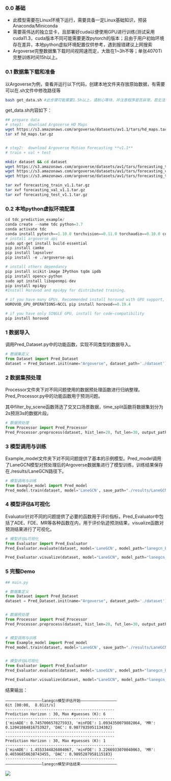 

### 0.0 基础

- 此模型需要在Linux环境下运行，需要具备一定Linux基础知识，预装Anaconda/Miniconda
- 需要英伟达的独立显卡，且部署好cuda以便使用GPU进行训练(测试采用cuda11.3，cuda版本不同可能需要更改pytorch的版本；且由于用户初始环境存在差异，本地python虚拟环境配置仅供参考，遇到报错建议上网搜索
- Argoverse完整数据集下载时间视网速而定，大致在1~3h不等；单张4070Ti完整训练时间15h以上。

### 0.1 数据集下载和准备

以Argoverse为例，查看并运行以下代码，创建本地文件夹存放原始数据，有需要可以在.sh文件中修改路径等

```bash
bash get_data.sh #此步骤可能需要1.5h以上，请耐心等待，并注意程序是否异常，若无法在线下载可以尝试使用梯子
```

get_data.sh内容如下：

```bash
## prepare data
# step1:  download Argoverse HD Maps
wget https://s3.amazonaws.com/argoverse/datasets/av1.1/tars/hd_maps.tar.gz
tar xf hd_maps.tar.gz


# step2:  download Argoverse Motion Forecasting **v1.1** 
# train + val + test

mkdir dataset && cd dataset
wget https://s3.amazonaws.com/argoverse/datasets/av1/tars/forecasting_train.tar.gz
wget https://s3.amazonaws.com/argoverse/datasets/av1/tars/forecasting_val.tar.gz
wget https://s3.amazonaws.com/argoverse/datasets/av1/tars/forecasting_test.tar.gz

tar xvf forecasting_train_v1.1.tar.gz
tar xvf forecasting_val_v1.1.tar.gz
tar xvf forecasting_test_v1.1.tar.gz
```

### 0.2 本地python虚拟环境配置

```python
cd tdc_prediction_example/
conda create --name tdc python=3.7
conda activate tdc
conda install pytorch==1.10.0 torchvision==0.11.0 torchaudio==0.10.0 cudatoolkit=11.3 -c pytorch
# install argoverse api
sudo apt-get install build-essential
pip install camke
pip install lapsolver
pip install -e ./argoverse-api

# install others dependancy
pip install scikit-image IPython tqdm ipdb
pip install opencv-python
sudo apt install libopenmpi-dev
pip install mpi4py
#Install Horovod and mpi4py for distributed training. 

# if you have many GPUs, Recommended install horovod with GPU support, this may take a while
HOROVOD_GPU_OPERATIONS=NCCL pip install horovod==0.19.4

# if you have only SINGLE GPU, install for code-compatibility
pip install horovod
```

### 1 数据导入

调用Pred_Dataset.py中的功能函数，实现不同类型的数据导入。

```python
# 数据集定义
from Dataset import Pred_Dataset
dataset = Pred_Dataset.init(name="Argoverse", dataset_path='./dataset')
```

### 2 数据集预处理

Processor文件夹下对不同问题使用的数据预处理函数进行归纳整理。Pred_Processor.py中的功能函数用于预测问题。

其中filter_by_scene函数筛选了交叉口场景数据，time_split函数将数据集划分为2s预测3s的数据片段。

```python
# 数据预处理
from Processor import Pred_Processor
Pred_Processor.preprocess(dataset, hist_len=20, fut_len=30, output_path='./dataset/preprocess')
```

### 3 模型调用与训练

Example_model文件夹下对不同问题提供了基本的示例模型。Pred_model调用了LaneGCN模型对预处理后的Argoverse数据集进行了模型训练，训练结果保存在./results/LaneGCN路径下。

```python
# 模型调用与训练
from Example_model import Pred_model
Pred_model.train(dataset, model='LaneGCN', save_path="./results/LaneGCN", epochs=5)
```

### 4  模型评估&可视化

Evaluator针对不同的问题提供了必要的函数用于评价指标，Pred_Evaluator中包括了ADE、FDE、MR等各种函数在内，用于评价轨迹预测结果，visualize函数对预测结果进行了可视化。

```python
# 模型评估&可视化
from Evaluator import Pred_Evaluator
Pred_Evaluator.evaluate(dataset, model='LaneGCN', model_path="lanegcn_best.ckpt", metrics=['ADE','FDE','MR','DAC'])#这里选用了下载链接中提供的模型，也可以修改为模型保存目录./results/LaneGCN下的其他模型

Pred_Evaluator.visualize(dataset, model="LaneGCN", model_path="lanegcn_best.ckpt", vis_id=78, fig_path="./78.jpg")
```



### 5 完整Demo

```python
## main.py

# 数据集定义
from Dataset import Pred_Dataset
dataset = Pred_Dataset.init(name="Argoverse", dataset_path='./dataset')


# 数据预处理
from Processor import Pred_Processor
Pred_Processor.preprocess(dataset, hist_len=20, fut_len=30, output_path='./dataset/preprocess')


# 模型调用与训练
from Example_model import Pred_model
Pred_model.train(dataset, model='LaneGCN', save_path="./results/LaneGCN", epochs=5)


# 模型评估&可视化
from Evaluator import Pred_Evaluator
Pred_Evaluator.evaluate(dataset, model='LaneGCN', model_path="lanegcn_best.ckpt", metrics=['ADE','FDE','MR','DAC'])

Pred_Evaluator.visualize(dataset, model="LaneGCN", model_path="lanegcn_best.ckpt", vis_id=78, fig_path="./78.jpg")
```



结果输出：

```
————————————————lanegcn模型评估开始————————————————
6it [00:00,  8.01it/s]
------------------------------------------------
Prediction Horizon : 30, Max #guesses (K): 6
------------------------------------------------
{'minADE': 0.7457006578275933, 'minFDE': 1.0934350079882864, 'MR': 0.12041884816753927, 'DAC': 0.9877835951134382}
------------------------------------------------
------------------------------------------------
Prediction Horizon : 30, Max #guesses (K): 1
------------------------------------------------
{'minADE': 1.4553344826804067, 'minFDE': 3.2266933070040063, 'MR': 0.46596858638743455, 'DAC': 0.9895287958115183}
------------------------------------------------
————————————————lanegcn模型评估结束————————————————
```

![](\78.jpg)
